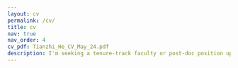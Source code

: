 ```yaml
---
layout: cv
permalink: /cv/
title: cv
nav: true
nav_order: 4
cv_pdf: Tianzhi_He_CV_May_24.pdf
description: I'm seeking a tenure-track faculty or post-doc position upon my graduation (Expected 2025 May). If you have any open positions that match my qualifications and interests, I would appreciate the opportunity to discuss them further!
---
```

